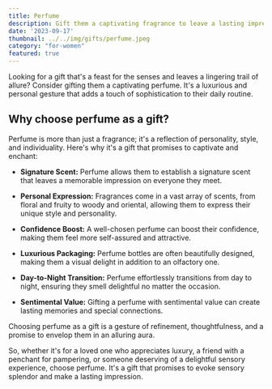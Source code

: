 ```yaml
---
title: Perfume
description: Gift them a captivating fragrance to leave a lasting impression.
date: '2023-09-17'
thumbnail: ../../img/gifts/perfume.jpeg
category: "for-women"
featured: true
---
```

Looking for a gift that's a feast for the senses and leaves a lingering trail of allure? Consider gifting them a captivating perfume. It's a luxurious and personal gesture that adds a touch of sophistication to their daily routine.

## Why choose perfume as a gift?

Perfume is more than just a fragrance; it's a reflection of personality, style, and individuality. Here's why it's a gift that promises to captivate and enchant:

- **Signature Scent:** Perfume allows them to establish a signature scent that leaves a memorable impression on everyone they meet.

- **Personal Expression:** Fragrances come in a vast array of scents, from floral and fruity to woody and oriental, allowing them to express their unique style and personality.

- **Confidence Boost:** A well-chosen perfume can boost their confidence, making them feel more self-assured and attractive.

- **Luxurious Packaging:** Perfume bottles are often beautifully designed, making them a visual delight in addition to an olfactory one.

- **Day-to-Night Transition:** Perfume effortlessly transitions from day to night, ensuring they smell delightful no matter the occasion.

- **Sentimental Value:** Gifting a perfume with sentimental value can create lasting memories and special connections.

Choosing perfume as a gift is a gesture of refinement, thoughtfulness, and a promise to envelop them in an alluring aura.

So, whether it's for a loved one who appreciates luxury, a friend with a penchant for pampering, or someone deserving of a delightful sensory experience, choose perfume. It's a gift that promises to evoke sensory splendor and make a lasting impression.
